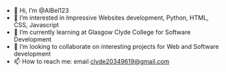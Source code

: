 - 👋 Hi, I’m @AlBel123
- 👀 I’m interested in Impressive Websites development, Python, HTML, CSS, Javascript
- 🌱 I’m currently learning at Glasgow Clyde College for Software Development
- 💞️ I’m looking to collaborate on interesting projects for Web and Software development
- 📫 How to reach me: email clyde20349619@gmail.com

<!---
AlBel123/AlBel123 is a ✨ special ✨ repository because its `README.md` (this file) appears on your GitHub profile.
You can click the Preview link to take a look at your changes.
--->
